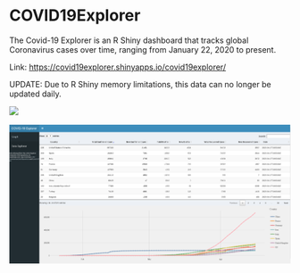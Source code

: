 # COVID19Explorer
The Covid-19 Explorer is an R Shiny dashboard that tracks global Coronavirus cases over time, ranging from January 22, 2020 to present.

Link: https://covid19explorer.shinyapps.io/covid19explorer/

UPDATE: Due to R Shiny memory limitations, this data can no longer be updated daily.

![](images/newcovidss1.png)

![](images/shinydash2.png)
